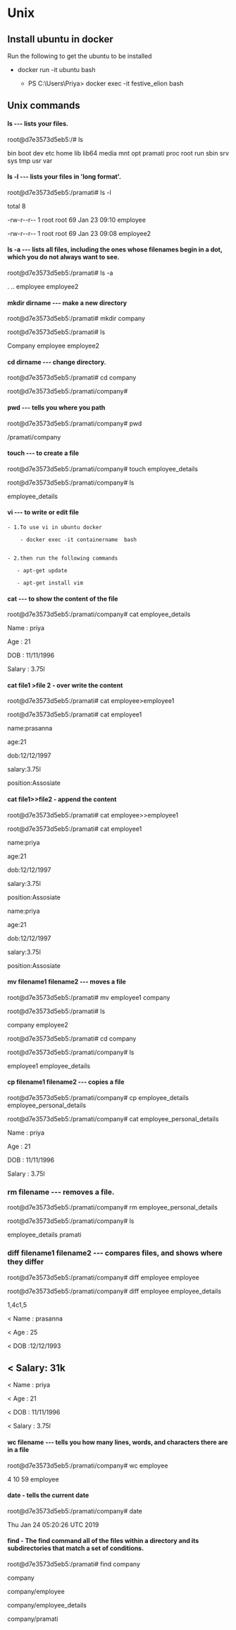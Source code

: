 # Unix
## Install ubuntu in docker

Run the following to get the ubuntu to be installed
 
 -  docker run -it ubuntu bash
 
     - PS C:\Users\Priya> docker exec -it festive_elion bash

## Unix commands

#### ls --- lists your files.

root@d7e3573d5eb5:/# ls
     
bin  boot  dev  etc  home  lib  lib64  media  mnt  opt  pramati  proc  root  run  sbin  srv  sys  tmp  usr  var

#### ls -l --- lists your files in 'long format'.

root@d7e3573d5eb5:/pramati# ls -l

 total 8

-rw-r--r-- 1 root root 69 Jan 23 09:10 employee

-rw-r--r-- 1 root root 69 Jan 23 09:08 employee2

#### ls -a --- lists all files, including the ones whose filenames begin in a dot, which you do not always want to see. 

root@d7e3573d5eb5:/pramati# ls -a

.  ..  employee  employee2

#### mkdir dirname --- make a new directory

root@d7e3573d5eb5:/pramati# mkdir company

root@d7e3573d5eb5:/pramati# ls

Company  employee  employee2

#### cd dirname --- change directory.

root@d7e3573d5eb5:/pramati# cd company

root@d7e3573d5eb5:/pramati/company#

#### pwd --- tells you where you path

root@d7e3573d5eb5:/pramati/company# pwd

/pramati/company

#### touch --- to create a file

root@d7e3573d5eb5:/pramati/company# touch employee_details

root@d7e3573d5eb5:/pramati/company# ls

employee_details

#### vi --- to write or edit file
    
    - 1.To use vi in ubuntu docker 

        - docker exec -it containername  bash
        

    - 2.then run the following commands

       - apt-get update

       - apt-get install vim
    

#### cat --- to show the content of the file

root@d7e3573d5eb5:/pramati/company# cat employee_details

Name : priya

Age  : 21

DOB  : 11/11/1996

Salary : 3.75l


#### cat file1 >file 2 - over write the content

root@d7e3573d5eb5:/pramati# cat employee>employee1

root@d7e3573d5eb5:/pramati# cat employee1

name:prasanna

age:21

dob:12/12/1997

salary:3.75l

position:Assosiate

#### cat file1>>file2 - append the content

root@d7e3573d5eb5:/pramati# cat employee>>employee1

root@d7e3573d5eb5:/pramati# cat employee1

name:priya

age:21

dob:12/12/1997

salary:3.75l

position:Assosiate

name:priya

age:21

dob:12/12/1997

salary:3.75l

position:Assosiate

#### mv filename1 filename2 --- moves a file 

root@d7e3573d5eb5:/pramati# mv employee1 company

root@d7e3573d5eb5:/pramati# ls

company  employee2

root@d7e3573d5eb5:/pramati# cd company

root@d7e3573d5eb5:/pramati/company# ls

employee1  employee_details

#### cp filename1 filename2 --- copies a file

root@d7e3573d5eb5:/pramati/company# cp employee_details employee_personal_details 

root@d7e3573d5eb5:/pramati/company# cat employee_personal_details

Name : priya

Age  : 21

DOB  : 11/11/1996

Salary : 3.75l

### rm filename --- removes a file.

root@d7e3573d5eb5:/pramati/company# rm employee_personal_details

root@d7e3573d5eb5:/pramati/company# ls

employee_details  pramati

 
### diff filename1 filename2 --- compares files, and shows where they differ

root@d7e3573d5eb5:/pramati/company# diff employee employee

root@d7e3573d5eb5:/pramati/company# diff employee employee_details

1,4c1,5

< Name  :  prasanna

< Age   : 25

< DOB   :12/12/1993

< Salary: 31k
---
< Name : priya

< Age  : 21

< DOB  : 11/11/1996

< Salary : 3.75l

#### wc filename --- tells you how many lines, words, and characters there are in a file

root@d7e3573d5eb5:/pramati/company# wc employee

 4 10 59 employee

#### date - tells the current date

root@d7e3573d5eb5:/pramati/company# date

Thu Jan 24 05:20:26 UTC 2019

#### find - The find command all of the files within a directory and its subdirectories that match a set of conditions. 

root@d7e3573d5eb5:/pramati# find company

company

company/employee

company/employee_details

company/pramati

